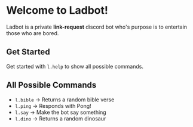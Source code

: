 # Welcome to Ladbot!

Ladbot is a private **link-request** discord bot who's purpose is to entertain those who are bored.

## Get Started 

Get started with `l.help` to show all possible commands.

## All Possible Commands

* `l.bible` → Returns a random bible verse            
* `l.ping` → Responds with Pong!            
* `l.say` → Make the bot say something    
* `l.dino` → Returns a random dinosaur